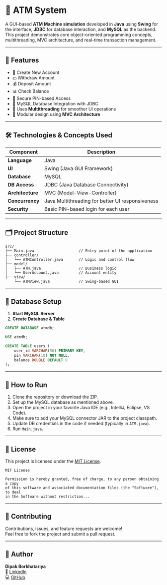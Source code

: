 # 🏧 ATM System

A GUI-based **ATM Machine simulation** developed in **Java** using **Swing** for the interface, **JDBC** for database interaction, and **MySQL** as the backend. This project demonstrates core object-oriented programming concepts, multithreading, MVC architecture, and real-time transaction management.

---

## 📌 Features

- 👤 Create New Account
- 💵 Withdraw Amount
- 💰 Deposit Amount
- 📊 Check Balance
- 🔐 Secure PIN-based Access
- 🧩 MySQL Database Integration with JDBC
- 🧵 Uses **Multithreading** for smoother UI operations
- 🧭 Modular design using **MVC Architecture**

---

## 🛠️ Technologies & Concepts Used

| Component        | Description                                      |
|------------------|--------------------------------------------------|
| **Language**     | Java                                              |
| **UI**           | Swing (Java GUI Framework)                        |
| **Database**     | MySQL                                             |
| **DB Access**    | JDBC (Java Database Connectivity)                 |
| **Architecture** | MVC (Model-View-Controller)                       |
| **Concurrency**  | Java Multithreading for better UI responsiveness |
| **Security**     | Basic PIN-based login for each user              |

---

## 🗂️ Project Structure

```
src/
├── Main.java                    // Entry point of the application
├── controller/
│   └── ATMController.java       // Logic and control flow
├── model/
│   ├── ATM.java                 // Business logic
│   └── UserAccount.java         // Account entity
├── view/
    └── ATMView.java             // Swing-based GUI
```

---

## 💾 Database Setup

1. **Start MySQL Server**
2. **Create Database & Table**
```sql
CREATE DATABASE atmdb;

USE atmdb;

CREATE TABLE users (
    user_id VARCHAR(50) PRIMARY KEY,
    pin VARCHAR(10) NOT NULL,
    balance DOUBLE DEFAULT 0
);
```

---

## 🚀 How to Run

1. Clone the repository or download the ZIP.
2. Set up the MySQL database as mentioned above.
3. Open the project in your favorite Java IDE (e.g., IntelliJ, Eclipse, VS Code).
4. Make sure to add your MySQL connector JAR to the project classpath.
5. Update DB credentials in the code if needed (typically in `ATM.java`).
6. Run `Main.java`.

---

## 📄 License

This project is licensed under the [MIT License](https://opensource.org/licenses/MIT).

```
MIT License

Permission is hereby granted, free of charge, to any person obtaining a copy
of this software and associated documentation files (the "Software"), to deal
in the Software without restriction...
```

---

## 🤝 Contributing

Contributions, issues, and feature requests are welcome!  
Feel free to fork the project and submit a pull request.

---

## 👤 Author

**Dipak Borkhatariya**  
🔗 [LinkedIn](https://www.linkedin.com/in/dipak-borkhatariya)  
💻 [GitHub](https://github.com/dipakborkhatariya24)

